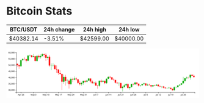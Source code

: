 # Bitcoin Stats

BTC/USDT|24h change|24h high|24h low|
|---|---|---|---|
|$40382.14|-3.51%|$42599.00|$40000.00|

<img src="./chart.svg">

